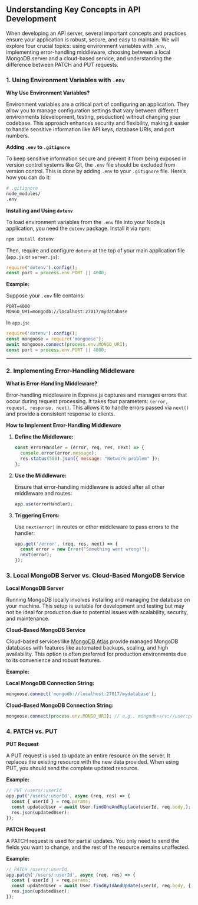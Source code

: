 ## Understanding Key Concepts in API Development

When developing an API server, several important concepts and practices ensure your application is robust, secure, and easy to maintain. We will explore four crucial topics: using environment variables with `.env`, implementing error-handling middleware, choosing between a local MongoDB server and a cloud-based service, and understanding the difference between PATCH and PUT requests. 

### 1. Using Environment Variables with `.env`

**Why Use Environment Variables?**

Environment variables are a critical part of configuring an application. They allow you to manage configuration settings that vary between different environments (development, testing, production) without changing your codebase. This approach enhances security and flexibility, making it easier to handle sensitive information like API keys, database URIs, and port numbers.

**Adding `.env` to `.gitignore`**

To keep sensitive information secure and prevent it from being exposed in version control systems like Git, the `.env` file should be excluded from version control. This is done by adding `.env` to your `.gitignore` file. Here’s how you can do it:

```sh
# .gitignore
node_modules/
.env
```

**Installing and Using `dotenv`**

To load environment variables from the `.env` file into your Node.js application, you need the `dotenv` package. Install it via npm:

```sh
npm install dotenv
```

Then, require and configure `dotenv` at the top of your main application file (`app.js` or `server.js`):

```js
require('dotenv').config();
const port = process.env.PORT || 4000;
```

**Example:**

Suppose your `.env` file contains:

```env
PORT=4000
MONGO_URI=mongodb://localhost:27017/mydatabase
```

In `app.js`:

```js
require('dotenv').config();
const mongoose = require('mongoose');
await mongoose.connect(process.env.MONGO_URI);
const port = process.env.PORT || 4000;
```

---
### 2. Implementing Error-Handling Middleware

**What is Error-Handling Middleware?**

Error-handling middleware in Express.js captures and manages errors that occur during request processing. It takes four parameters: `(error, request, response, next)`. This allows it to handle errors passed via `next()` and provide a consistent response to clients.

**How to Implement Error-Handling Middleware**

1. **Define the Middleware:**

   ```js
   const errorHandler = (error, req, res, next) => {
     console.error(error.message);
     res.status(500).json({ message: "Network problem" });
   };
   ```

2. **Use the Middleware:**

   Ensure that error-handling middleware is added after all other middleware and routes:

   ```js
   app.use(errorHandler);
   ```

3. **Triggering Errors:**

   Use `next(error)` in routes or other middleware to pass errors to the handler:

   ```js
   app.get('/error', (req, res, next) => {
     const error = new Error("Something went wrong!");
     next(error);
   });
   ```

### 3. Local MongoDB Server vs. Cloud-Based MongoDB Service

**Local MongoDB Server**

Running MongoDB locally involves installing and managing the database on your machine. This setup is suitable for development and testing but may not be ideal for production due to potential issues with scalability, security, and maintenance.

**Cloud-Based MongoDB Service**

Cloud-based services like [MongoDB Atlas](https://www.mongodb.com/atlas/database) provide managed MongoDB databases with features like automated backups, scaling, and high availability. This option is often preferred for production environments due to its convenience and robust features.

**Example:**

**Local MongoDB Connection String:**

```js
mongoose.connect('mongodb://localhost:27017/mydatabase');
```

**Cloud-Based MongoDB Connection String:**

```js
mongoose.connect(process.env.MONGO_URI); // e.g., mongodb+srv://user:password@cluster0.mongodb.net/mydatabase
```

### 4. PATCH vs. PUT

**PUT Request**

A PUT request is used to update an entire resource on the server. It replaces the existing resource with the new data provided. When using PUT, you should send the complete updated resource.

**Example:**

```js
// PUT /users/:userId
app.put('/users/:userId', async (req, res) => {
  const { userId } = req.params;
  const updatedUser = await User.findOneAndReplace(userId, req.body,);
  res.json(updatedUser);
});
```

**PATCH Request**

A PATCH request is used for partial updates. You only need to send the fields you want to change, and the rest of the resource remains unaffected.

**Example:**

```js
// PATCH /users/:userId
app.patch('/users/:userId', async (req, res) => {
  const { userId } = req.params;
  const updatedUser = await User.findByIdAndUpdate(userId, req.body, { new: true });
  res.json(updatedUser);
});
```
